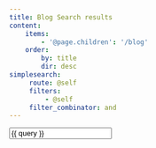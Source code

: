 ```yaml
---
title: Blog Search results
content:
    items:
        - '@page.children': '/blog'
    order:
        by: title
        dir: desc
simplesearch:
     route: @self
     filters:
         - @self
     filter_combinator: and
---
```


<div class="search-wrapper">
  <a href="{{ base_url }}/blog/search"><i class="fa fa-times-circle"></i></a>
  <input type="text" placeholder="Enter keywords to search..." value="{{ query }}" data-search-input="{{ base_url }}/blog/search/query" />
</div>
